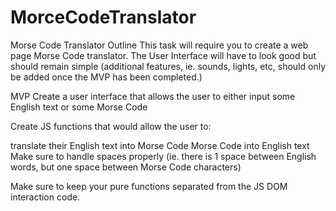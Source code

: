 # MorceCodeTranslator

Morse Code Translator
Outline
This task will require you to create a web page Morse Code translator. The User Interface will have to look good but should remain simple (additional features, ie. sounds, lights, etc, should only be added once the MVP has been completed.)

MVP
Create a user interface that allows the user to either input some English text or some Morse Code

Create JS functions that would allow the user to:

translate their English text into Morse Code
Morse Code into English text
Make sure to handle spaces properly (ie. there is 1 space between English words, but one space between Morse Code characters)

Make sure to keep your pure functions separated from the JS DOM interaction code.
